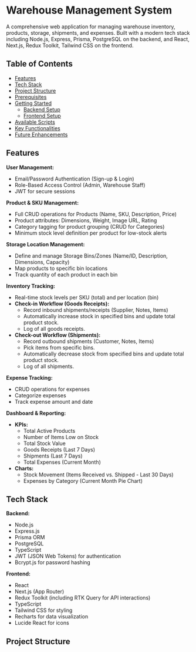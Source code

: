 # Warehouse Management System

A comprehensive web application for managing warehouse inventory, products, storage, shipments, and expenses. Built with a modern tech stack including Node.js, Express, Prisma, PostgreSQL on the backend, and React, Next.js, Redux Toolkit, Tailwind CSS on the frontend.

## Table of Contents

- [Features](#features)
- [Tech Stack](#tech-stack)
- [Project Structure](#project-structure)
- [Prerequisites](#prerequisites)
- [Getting Started](#getting-started)
  - [Backend Setup](#backend-setup)
  - [Frontend Setup](#frontend-setup)
- [Available Scripts](#available-scripts)
- [Key Functionalities](#key-functionalities)
- [Future Enhancements](#future-enhancements)

## Features

**User Management:**
*   Email/Password Authentication (Sign-up & Login)
*   Role-Based Access Control (Admin, Warehouse Staff)
*   JWT for secure sessions

**Product & SKU Management:**
*   Full CRUD operations for Products (Name, SKU, Description, Price)
*   Product attributes: Dimensions, Weight, Image URL, Rating
*   Category tagging for product grouping (CRUD for Categories)
*   Minimum stock level definition per product for low-stock alerts

**Storage Location Management:**
*   Define and manage Storage Bins/Zones (Name/ID, Description, Dimensions, Capacity)
*   Map products to specific bin locations
*   Track quantity of each product in each bin

**Inventory Tracking:**
*   Real-time stock levels per SKU (total) and per location (bin)
*   **Check-in Workflow (Goods Receipts):**
    *   Record inbound shipments/receipts (Supplier, Notes, Items)
    *   Automatically increase stock in specified bins and update total product stock.
    *   Log of all goods receipts.
*   **Check-out Workflow (Shipments):**
    *   Record outbound shipments (Customer, Notes, Items)
    *   Pick items from specific bins.
    *   Automatically decrease stock from specified bins and update total product stock.
    *   Log of all shipments.

**Expense Tracking:**
*   CRUD operations for expenses
*   Categorize expenses
*   Track expense amount and date

**Dashboard & Reporting:**
*   **KPIs:**
    *   Total Active Products
    *   Number of Items Low on Stock
    *   Total Stock Value
    *   Goods Receipts (Last 7 Days)
    *   Shipments (Last 7 Days)
    *   Total Expenses (Current Month)
*   **Charts:**
    *   Stock Movement (Items Received vs. Shipped - Last 30 Days)
    *   Expenses by Category (Current Month Pie Chart)

## Tech Stack

**Backend:**
*   Node.js
*   Express.js
*   Prisma ORM
*   PostgreSQL
*   TypeScript
*   JWT (JSON Web Tokens) for authentication
*   Bcrypt.js for password hashing

**Frontend:**
*   React
*   Next.js (App Router)
*   Redux Toolkit (including RTK Query for API interactions)
*   TypeScript
*   Tailwind CSS for styling
*   Recharts for data visualization
*   Lucide React for icons

## Project Structure
